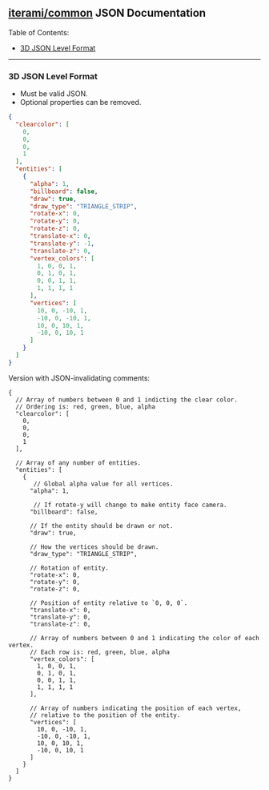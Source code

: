 [iterami/common](https://github.com/iterami/common) JSON Documentation
----------------------------------------------------------------------

Table of Contents:
* [3D JSON Level Format](#3d-json-level-format)

---

### 3D JSON Level Format

* Must be valid JSON.
* Optional properties can be removed.

```json
{
  "clearcolor": [
    0,
    0,
    0,
    1
  ],
  "entities": [
    {
      "alpha": 1,
      "billboard": false,
      "draw": true,
      "draw_type": "TRIANGLE_STRIP",
      "rotate-x": 0,
      "rotate-y": 0,
      "rotate-z": 0,
      "translate-x": 0,
      "translate-y": -1,
      "translate-z": 0,
      "vertex_colors": [
        1, 0, 0, 1,
        0, 1, 0, 1,
        0, 0, 1, 1,
        1, 1, 1, 1
      ],
      "vertices": [
        10, 0, -10, 1,
        -10, 0, -10, 1,
        10, 0, 10, 1,
        -10, 0, 10, 1
      ]
    }
  ]
}
```
Version with JSON-invalidating comments:
```
{
  // Array of numbers between 0 and 1 indicting the clear color.
  // Ordering is: red, green, blue, alpha
  "clearcolor": [
    0,
    0,
    0,
    1
  ],

  // Array of any number of entities.
  "entities": [
    {
       // Global alpha value for all vertices.
      "alpha": 1,

       // If rotate-y will change to make entity face camera.
      "billboard": false,

      // If the entity should be drawn or not.
      "draw": true,

      // How the vertices should be drawn.
      "draw_type": "TRIANGLE_STRIP",

      // Rotation of entity.
      "rotate-x": 0,
      "rotate-y": 0,
      "rotate-z": 0,

      // Position of entity relative to `0, 0, 0`.
      "translate-x": 0,
      "translate-y": 0,
      "translate-z": 0,

      // Array of numbers between 0 and 1 indicating the color of each vertex.
      // Each row is: red, green, blue, alpha
      "vertex_colors": [
        1, 0, 0, 1,
        0, 1, 0, 1,
        0, 0, 1, 1,
        1, 1, 1, 1
      ],

      // Array of numbers indicating the position of each vertex,
      // relative to the position of the entity.
      "vertices": [
        10, 0, -10, 1,
        -10, 0, -10, 1,
        10, 0, 10, 1,
        -10, 0, 10, 1
      ]
    }
  ]
}
```
